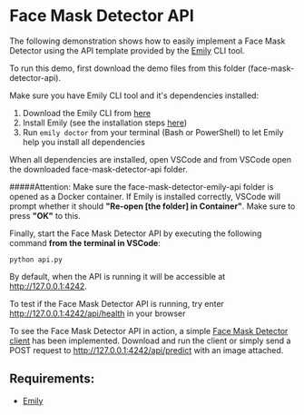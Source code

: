 
# Face Mask Detector API

The following demonstration shows how to easily implement a Face Mask Detector using the API template provided by the [Emily](http://ambolt.io/emily) CLI tool.

To run this demo, first download the demo files from this folder (face-mask-detector-api). 

Make sure you have Emily CLI tool and it's dependencies installed:
1. Download the Emily CLI from [here](http://ambolt.io/emily)
2. Install Emily (see the installation steps [here](https://github.com/amboltio/emily-cli/wiki/How-to-install-Emily))
3. Run ```emily doctor``` from your terminal (Bash or PowerShell) to let Emily help you install all dependencies

When all dependencies are installed, open VSCode and from VSCode open the downloaded face-mask-detector-api folder. 

#####Attention: Make sure the face-mask-detector-emily-api folder is opened as a Docker container. If Emily is installed correctly, VSCode will prompt whether it should **"Re-open [the folder] in Container"**. Make sure to press **"OK"** to this.

Finally, start the Face Mask Detector API by executing the following command **from the terminal in VSCode**:
```
python api.py
```

By default, when the API is running it will be accessible at http://127.0.0.1:4242. 

To test if the Face Mask Detector API is running, try enter http://127.0.0.1:4242/api/health in your browser 
 
To see the Face Mask Detector API in action, a simple [Face Mask Detector client](https://github.com/amboltio/emily-cli/tree/main/demos/face-mask-detector/face-mask-detector-client) has been implemented. 
Download and run the client or simply send a POST request to http://127.0.0.1:4242/api/predict with an image attached.
## Requirements:
- [Emily](http://ambolt.io/emily)
